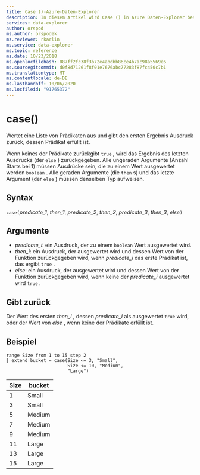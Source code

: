 ```yaml
---
title: Case ()-Azure-Daten-Explorer
description: In diesem Artikel wird Case () in Azure Daten-Explorer beschrieben.
services: data-explorer
author: orspod
ms.author: orspodek
ms.reviewer: rkarlin
ms.service: data-explorer
ms.topic: reference
ms.date: 10/23/2018
ms.openlocfilehash: 087ff2fc38f3b72e4abdbb86ce4b7ac98a5569e6
ms.sourcegitcommit: d0f8d71261f8f01e7676abc77283f87fc450c7b1
ms.translationtype: MT
ms.contentlocale: de-DE
ms.lasthandoff: 10/06/2020
ms.locfileid: "91765372"
---
```

# <a name="case"></a>case()

Wertet eine Liste von Prädikaten aus und gibt den ersten Ergebnis Ausdruck zurück, dessen Prädikat erfüllt ist.

Wenn keines der Prädikate zurückgibt `true` , wird das Ergebnis des letzten Ausdrucks (der `else` ) zurückgegeben.
Alle ungeraden Argumente (Anzahl Starts bei 1) müssen Ausdrücke sein, die zu einem Wert ausgewertet werden  `boolean` .
Alle geraden Argumente (die `then` s) und das letzte Argument (der `else` ) müssen denselben Typ aufweisen.

## <a name="syntax"></a>Syntax

`case(`*predicate_1*, *then_1*, *predicate_2*, *then_2*, *predicate_3*, *then_3*, *else*`)`

## <a name="arguments"></a>Argumente

* *predicate_i*: ein Ausdruck, der zu einem `boolean` Wert ausgewertet wird.
* *then_i*: ein Ausdruck, der ausgewertet wird und dessen Wert von der Funktion zurückgegeben wird, wenn *predicate_i* das erste Prädikat ist, das ergibt `true` .
* *else*: ein Ausdruck, der ausgewertet wird und dessen Wert von der Funktion zurückgegeben wird, wenn keine der *predicate_i* ausgewertet wird `true` .

## <a name="returns"></a>Gibt zurück

Der Wert des ersten *then_i* , dessen *predicate_i* als ausgewertet `true` wird, oder der Wert von *else* , wenn keine der Prädikate erfüllt ist.

## <a name="example"></a>Beispiel

<!-- csl: https://help.kusto.windows.net:443/Samples -->
```kusto
range Size from 1 to 15 step 2
| extend bucket = case(Size <= 3, "Small", 
                       Size <= 10, "Medium", 
                       "Large")
```

|Size|bucket|
|---|---|
|1|Small|
|3|Small|
|5|Medium|
|7|Medium|
|9|Medium|
|11|Large|
|13|Large|
|15|Large|
